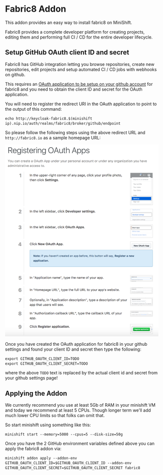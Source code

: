 # Fabric8 Addon

This addon provides an easy way to install fabric8 on MiniShift. 

Fabric8 provides a complete developer platform for creating projects, editing them and performing full CI / CD for the entire developer lifecycle.

## Setup GitHub OAuth client ID and secret

Fabric8 has GitHub integration letting you browse repositories, create new repositories, edit projects and setup automated CI / CD jobs with webhooks on github. 

This requires an [OAuth application to be setup on your github account](https://developer.github.com/apps/building-integrations/setting-up-and-registering-oauth-apps/registering-oauth-apps/) for fabric8 and you need to obtain the client ID and secret for the OAuth application.


You will need to register the redirect URI in the OAuth application to point to the output of this command:

```
echo http://keycloak-fabric8.$(minishift ip).nip.io/auth/realms/fabric8/broker/github/endpoint
```

So please follow the following steps using the above redirect URL and `http://fabric8.io` as a sample homepage URL:


![Register OAuth App](https://raw.githubusercontent.com/fabric8io/fabric8-platform/master/images/register-oauth.png)


Once you have created the OAuth application for fabric8 in your github settings and found your client ID and secret then type the following:

```
export GITHUB_OAUTH_CLIENT_ID=TODO
export GITHUB_OAUTH_CLIENT_SECRET=TODO
```

where the above `TODO` text is replaced by the actual client id and secret from your github settings page!

## Applying the Addon

We currently recommend you use at least 5Gb of RAM in your minishift VM and today we recommend at least 5 CPUs. Though longer term we'll add much lower CPU limits so that folks can omit that.

So start minishift using something like this:

```
minishift start --memory=5000 --cpus=5 --disk-size=50g
```

Once you have the 2 GitHub environment variables defined above you can apply the fabric8 addon via:

```
minishift addon apply --addon-env GITHUB_OAUTH_CLIENT_ID=$GITHUB_OAUTH_CLIENT_ID --addon-env GITHUB_OAUTH_CLIENT_SECRET=$GITHUB_OAUTH_CLIENT_SECRET fabric8

```
